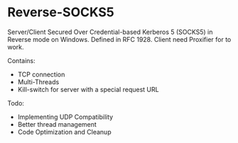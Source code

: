 # Reverse-SOCKS5

Server/Client Secured Over Credential-based Kerberos 5 (SOCKS5) in Reverse mode on Windows.
Defined in RFC 1928.
Client need Proxifier for to work.

Contains:
- TCP connection
- Multi-Threads
- Kill-switch for server with a special request URL

Todo:
- Implementing UDP Compatibility
- Better thread management
- Code Optimization and Cleanup
